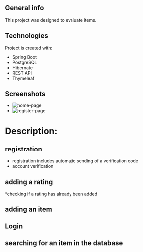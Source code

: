 ## General info
This project was designed to evaluate items.
	
## Technologies
Project is created with:
* Spring Boot
* PostgreSQL
* Hibernate
* REST API
* Thymeleaf

## Screenshots
* ![home-page](https://user-images.githubusercontent.com/76015843/121510000-7acfd000-c9e7-11eb-85e9-368aa1a05b0b.png)
* ![register-page](https://user-images.githubusercontent.com/76015843/121510002-7b686680-c9e7-11eb-91c4-a73d74d57fa8.png)

# Description:

## registration
* registration includes automatic sending of a verification code
* account verification

## adding a rating
*checking if a rating has already been added

## adding an item

## Login

## searching for an item in the database
